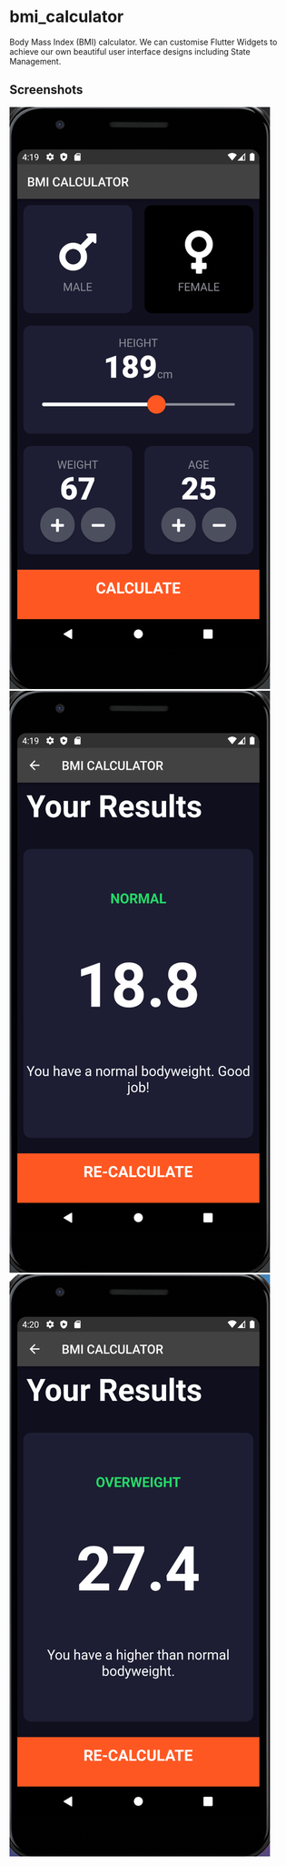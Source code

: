 # bmi_calculator
Body Mass Index (BMI) calculator.
We can customise Flutter Widgets to achieve our own beautiful user interface designs including State Management.

## Screenshots

<img src="ss1.png"> <img src="ss2.png"> <img src="ss3.png">
